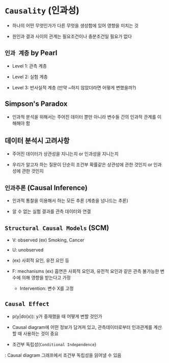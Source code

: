 # `Causality` (인과성)

- 하나의 어떤 무엇인가가 다른 무엇을 생성함에 있어 영향을 미치는 것

- 원인과 결과 사이의 관계는 필요조건이나 충분조건일 필요가 없다

## `인과 계층` by Pearl

- Level 1: 관측 계층

- Level 2: 실험 계층 

- Level 3: 반사실적 계층 (만약 ~하지 않았더라면 어떻게 변했을까?) 

## Simpson's Paradox

- 인과적 분석을 위해서는 주어진 데이터 뿐만 아니라 변수들 간의 인과적 관계를 이해해야 함

## 데이터 분석시 고려사항

- 주어진 데이터가 상관성을 지니는지 or 인과성을 지니는지

- 우리가 알고자 하는 질문이 단순히 조건부 확률같은 상관성에 관한 것인지 or 인과성에 관한 것인지

## `인과추론` (Causal Inference)

- 인과적 통찰을 이용해서 하는 모든 추론 (계층을 넘나드는 추론)

- 알 수 없는 실험 결과를 관측 데이터와 연결

## `Structural Causal Models` (SCM)

- V: observed
  (ex) Smoking, Cancer
- U: unobserved
- (ex) 사회적 요인, 유전 요인 등 
- F: mechanisms
  (ex) 흡연은 사회적 요인과, 유전적 요인과 같은 관측 불가능한 변수에 의해 영향을 받는다고 가정

  - Intervention: 변수 X를 고정

## `Causal Effect`

- p(y|do(x)): y가 중재했을 때 어떻게 변할 것인가

- Causal diagram에 어떤 정보가 담겨져 있고, 관측데이터로부터 인과관계를 계산할 때 사용하는 것이 중요

- 조건부 독립성(`Conditional Independence`)

: Causal diagram 그래프에서 조건부 독립성을 읽어낼 수 있음

